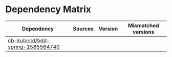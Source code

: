 # Dependency Matrix

Dependency | Sources | Version | Mismatched versions
---------- | ------- | ------- | -------------------
[cb-kubecd/bdd-spring-1585564740](https://github.com/cb-kubecd/bdd-spring-1585564740.git) |  | []() | 
